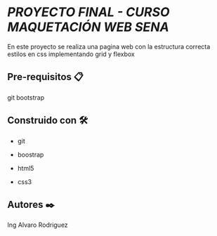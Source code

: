 # *PROYECTO FINAL - CURSO MAQUETACIÓN WEB SENA*

En este proyecto se realiza una pagina web con la estructura correcta estilos en css implementando grid y flexbox

## Pre-requisitos 📋
git
bootstrap

## Construido con 🛠️

- git

- boostrap

- html5

- css3

## Autores ✒️
Ing Alvaro Rodriguez

